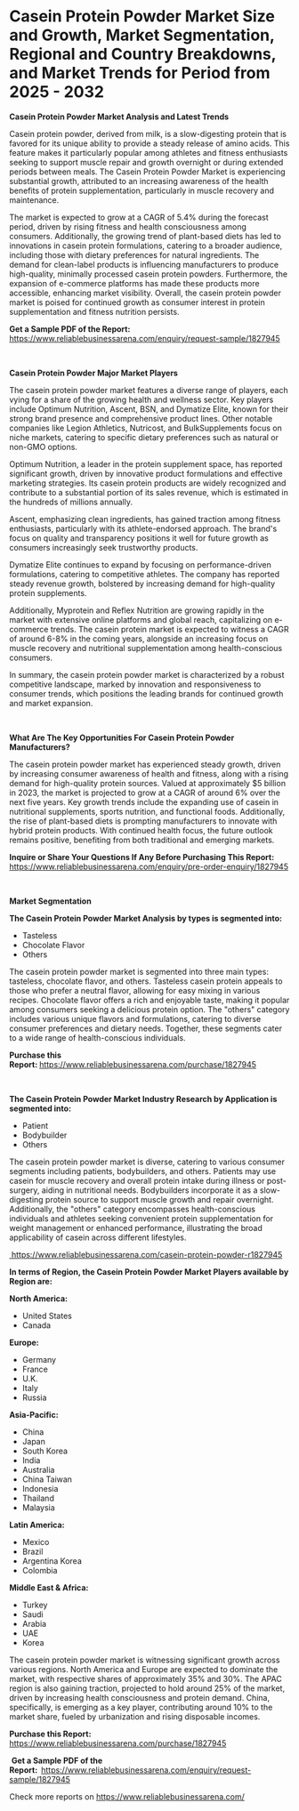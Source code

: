 <p><h1>Casein Protein Powder Market Size and Growth, Market Segmentation, Regional and Country Breakdowns, and Market Trends for Period from 2025 -  2032</h1></p><p><strong>Casein Protein Powder Market Analysis and Latest Trends</strong></p>
<p><p>Casein protein powder, derived from milk, is a slow-digesting protein that is favored for its unique ability to provide a steady release of amino acids. This feature makes it particularly popular among athletes and fitness enthusiasts seeking to support muscle repair and growth overnight or during extended periods between meals. The Casein Protein Powder Market is experiencing substantial growth, attributed to an increasing awareness of the health benefits of protein supplementation, particularly in muscle recovery and maintenance.</p><p>The market is expected to grow at a CAGR of 5.4% during the forecast period, driven by rising fitness and health consciousness among consumers. Additionally, the growing trend of plant-based diets has led to innovations in casein protein formulations, catering to a broader audience, including those with dietary preferences for natural ingredients. The demand for clean-label products is influencing manufacturers to produce high-quality, minimally processed casein protein powders. Furthermore, the expansion of e-commerce platforms has made these products more accessible, enhancing market visibility. Overall, the casein protein powder market is poised for continued growth as consumer interest in protein supplementation and fitness nutrition persists.</p></p>
<p><strong>Get a Sample PDF of the Report:&nbsp;</strong> <a href="https://www.reliablebusinessarena.com/enquiry/request-sample/1827945?utm_campaign=3212&utm_medium=2&utm_source=Github&utm_content=ia&utm_term=07042025&utm_id=casein-protein-powder">https://www.reliablebusinessarena.com/enquiry/request-sample/1827945</a></p>
<p>&nbsp;</p>
<p><strong>Casein Protein Powder Major Market Players</strong></p>
<p><p>The casein protein powder market features a diverse range of players, each vying for a share of the growing health and wellness sector. Key players include Optimum Nutrition, Ascent, BSN, and Dymatize Elite, known for their strong brand presence and comprehensive product lines. Other notable companies like Legion Athletics, Nutricost, and BulkSupplements focus on niche markets, catering to specific dietary preferences such as natural or non-GMO options.</p><p>Optimum Nutrition, a leader in the protein supplement space, has reported significant growth, driven by innovative product formulations and effective marketing strategies. Its casein protein products are widely recognized and contribute to a substantial portion of its sales revenue, which is estimated in the hundreds of millions annually.</p><p>Ascent, emphasizing clean ingredients, has gained traction among fitness enthusiasts, particularly with its athlete-endorsed approach. The brand's focus on quality and transparency positions it well for future growth as consumers increasingly seek trustworthy products.</p><p>Dymatize Elite continues to expand by focusing on performance-driven formulations, catering to competitive athletes. The company has reported steady revenue growth, bolstered by increasing demand for high-quality protein supplements.</p><p>Additionally, Myprotein and Reflex Nutrition are growing rapidly in the market with extensive online platforms and global reach, capitalizing on e-commerce trends. The casein protein market is expected to witness a CAGR of around 6-8% in the coming years, alongside an increasing focus on muscle recovery and nutritional supplementation among health-conscious consumers.</p><p>In summary, the casein protein powder market is characterized by a robust competitive landscape, marked by innovation and responsiveness to consumer trends, which positions the leading brands for continued growth and market expansion.</p></p>
<p>&nbsp;</p>
<p><strong>What Are The Key Opportunities For Casein Protein Powder Manufacturers?</strong></p>
<p><p>The casein protein powder market has experienced steady growth, driven by increasing consumer awareness of health and fitness, along with a rising demand for high-quality protein sources. Valued at approximately $5 billion in 2023, the market is projected to grow at a CAGR of around 6% over the next five years. Key growth trends include the expanding use of casein in nutritional supplements, sports nutrition, and functional foods. Additionally, the rise of plant-based diets is prompting manufacturers to innovate with hybrid protein products. With continued health focus, the future outlook remains positive, benefiting from both traditional and emerging markets.</p></p>
<p><strong>Inquire or Share Your Questions If Any Before Purchasing This Report:</strong> <a href="https://www.reliablebusinessarena.com/enquiry/pre-order-enquiry/1827945?utm_campaign=3212&utm_medium=2&utm_source=Github&utm_content=ia&utm_term=07042025&utm_id=casein-protein-powder">https://www.reliablebusinessarena.com/enquiry/pre-order-enquiry/1827945</a></p>
<p>&nbsp;</p>
<p><strong>Market Segmentation</strong></p>
<p><strong>The Casein Protein Powder Market Analysis by types is segmented into:</strong></p>
<p><ul><li>Tasteless</li><li>Chocolate Flavor</li><li>Others</li></ul></p>
<p><p>The casein protein powder market is segmented into three main types: tasteless, chocolate flavor, and others. Tasteless casein protein appeals to those who prefer a neutral flavor, allowing for easy mixing in various recipes. Chocolate flavor offers a rich and enjoyable taste, making it popular among consumers seeking a delicious protein option. The "others" category includes various unique flavors and formulations, catering to diverse consumer preferences and dietary needs. Together, these segments cater to a wide range of health-conscious individuals.</p></p>
<p><strong>Purchase this Report:&nbsp;</strong><a href="https://www.reliablebusinessarena.com/purchase/1827945?utm_campaign=3212&utm_medium=2&utm_source=Github&utm_content=ia&utm_term=07042025&utm_id=casein-protein-powder">https://www.reliablebusinessarena.com/purchase/1827945</a></p>
<p>&nbsp;</p>
<p><strong>The Casein Protein Powder Market Industry Research by Application is segmented into:</strong></p>
<p><ul><li>Patient</li><li>Bodybuilder</li><li>Others</li></ul></p>
<p><p>The casein protein powder market is diverse, catering to various consumer segments including patients, bodybuilders, and others. Patients may use casein for muscle recovery and overall protein intake during illness or post-surgery, aiding in nutritional needs. Bodybuilders incorporate it as a slow-digesting protein source to support muscle growth and repair overnight. Additionally, the "others" category encompasses health-conscious individuals and athletes seeking convenient protein supplementation for weight management or enhanced performance, illustrating the broad applicability of casein across different lifestyles.</p></p>
<p><a href="https://www.reliablebusinessarena.com/casein-protein-powder-r1827945?utm_campaign=3212&utm_medium=2&utm_source=Github&utm_content=ia&utm_term=07042025&utm_id=casein-protein-powder">&nbsp;https://www.reliablebusinessarena.com/casein-protein-powder-r1827945</a></p>
<p><strong>In terms of Region, the Casein Protein Powder Market Players available by Region are:</strong></p>
<p>
    <p> <strong> North America: </strong>
        <ul>
            <li>United States</li>
            <li>Canada</li>
        </ul>
        </p> 
    <p> <strong> Europe: </strong>
        <ul>
            <li>Germany</li>
            <li>France</li>
            <li>U.K.</li>
            <li>Italy</li>
            <li>Russia</li>
        </ul>
        </p> 
    <p> <strong> Asia-Pacific: </strong>
        <ul>
            <li>China</li>
            <li>Japan</li>
            <li>South Korea</li>
            <li>India</li>
            <li>Australia</li>
            <li>China Taiwan</li>
            <li>Indonesia</li>
            <li>Thailand</li>
            <li>Malaysia</li>
        </ul>
        </p> 
    <p> <strong> Latin America: </strong>
        <ul>
            <li>Mexico</li>
            <li>Brazil</li>
            <li>Argentina Korea</li>
            <li>Colombia</li>
        </ul>
        </p> 
    <p> <strong> Middle East & Africa: </strong>
        <ul>
            <li>Turkey</li>
            <li>Saudi</li>
            <li>Arabia</li>
            <li>UAE</li>
            <li>Korea</li>
        </ul>
    </p>
    </p>
<p><p>The casein protein powder market is witnessing significant growth across various regions. North America and Europe are expected to dominate the market, with respective shares of approximately 35% and 30%. The APAC region is also gaining traction, projected to hold around 25% of the market, driven by increasing health consciousness and protein demand. China, specifically, is emerging as a key player, contributing around 10% to the market share, fueled by urbanization and rising disposable incomes.</p></p>
<p><strong>Purchase this Report: </strong><a href="https://www.reliablebusinessarena.com/purchase/1827945?utm_campaign=3212&utm_medium=2&utm_source=Github&utm_content=ia&utm_term=07042025&utm_id=casein-protein-powder">https://www.reliablebusinessarena.com/purchase/1827945</a></p>
<p>&nbsp;<strong>Get a Sample PDF of the Report:&nbsp;&nbsp;</strong><a href="https://www.reliablebusinessarena.com/enquiry/request-sample/1827945?utm_campaign=3212&utm_medium=2&utm_source=Github&utm_content=ia&utm_term=07042025&utm_id=casein-protein-powder">https://www.reliablebusinessarena.com/enquiry/request-sample/1827945</a></p>
<p><strong></strong></p>
<p>Check more reports on <a href="https://www.reliablebusinessarena.com/?utm_campaign=3212&utm_medium=2&utm_source=Github&utm_content=ia&utm_term=07042025&utm_id=casein-protein-powder">https://www.reliablebusinessarena.com/</a></p>